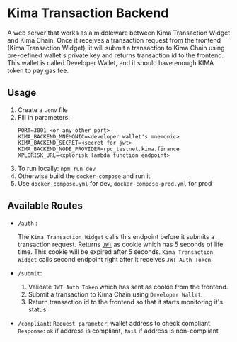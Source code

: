 # Kima Transaction Backend

A web server that works as a middleware between Kima Transaction Widget and Kima Chain.
Once it receives a transaction request from the frontend (Kima Transaction Widget), it will submit a transaction to Kima Chain using pre-defined wallet's private key and returns transaction id to the frontend.
This wallet is called Developer Wallet, and it should have enough KIMA token to pay gas fee.

## Usage

1. Create a `.env` file
2. Fill in parameters:
   ```env.smaple
   PORT=3001 <or any other port>
   KIMA_BACKEND_MNEMONIC=<developer wallet's mnemonic>
   KIMA_BACKEND_SECRET=<secret for jwt>
   KIMA_BACKEND_NODE_PROVIDER=rpc_testnet.kima.finance
   XPLORISK_URL=<xplorisk lambda function endpoint>
   ```
3. To run locally: `npm run dev`
4. Otherwise build the `docker-compose` and run it
5. Use `docker-compose.yml` for dev, `docker-compose-prod.yml` for prod

## Available Routes

- `/auth` :

  The `Kima Transaction Widget` calls this endpoint before it submits a transaction request.
  Returns [`JWT`](https://jwt.io/) as cookie which has 5 seconds of life time. This cookie will be expired after 5 seconds. `Kima Transaction Widget` calls second endpoint right after it receives `JWT Auth Token`.

- `/submit`:

  1. Validate `JWT Auth Token` which has sent as cookie from the frontend.
  2. Submit a transaction to Kima Chain using `Developer Wallet`.
  3. Return transaction id to the frontend so that it starts monitoring it's status.

- `/compliant`:
  `Request parameter`: wallet address to check compliant
  `Response`: `ok` if address is compliant, `fail` if address is non-compliant
